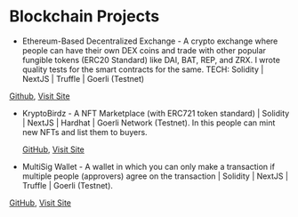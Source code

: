 # Blockchain Projects

 - Ethereum-Based Decentralized Exchange - A crypto exchange where people can have their own DEX coins and trade with other popular fungible tokens (ERC20 Standard) like DAI, BAT, REP, and ZRX. I wrote quality tests for the smart contracts for the same. TECH: Solidity | NextJS | Truffle | Goerli (Testnet)

  [Github](https://github.com/sahilrajput03/dapp-decentralized-exchange), [Visit Site](https://dapp-decentralized-exchange.vercel.app/)

- KryptoBirdz - A NFT Marketplace (with ERC721 token standard) | Solidity | NextJS | Hardhat | Goerli Network (Testnet). In this people can mint new NFTs and list them to buyers.

  [GitHub](https://github.com/sahilrajput03/dapp-nft-marketplace-kryptobirdz/tree/main), [Visit Site](https://dapp-nft-marketplace-kryptobirdz.vercel.app/)

 - MultiSig Wallet - A wallet in which you can only make a transaction if multiple people (approvers) agree on the transaction | Solidity | NextJS | Truffle | Goerli (Testnet).
  
  [GitHub](https://github.com/sahilrajput03/dapp-multisig-wallet), [Visit Site](https://dapp-multisig.vercel.app/)
